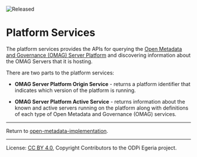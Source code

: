<!-- SPDX-License-Identifier: CC-BY-4.0 -->
<!-- Copyright Contributors to the ODPi Egeria project. -->

![Released](../../open-metadata-publication/website/images/egeria-content-status-released.png#pagewidth)

# Platform Services

The platform services provides the APIs for querying the
[Open Metadata and Governance (OMAG) Server Platform](../admin-services/docs/concepts/omag-server-platform.md)
and discovering information about the OMAG Servers that it is hosting.

There are two parts to the platform services:

* **OMAG Server Platform Origin Service** - returns a platform identifier that indicates which version of the
  platform is running.
  
* **OMAG Server Platform Active Service** - returns information about the known and active servers
  running on the platform along with definitions of each type of Open Metadata and Governance (OMAG)
  services.

----
Return to [open-metadata-implementation](..).

----
License: [CC BY 4.0](https://creativecommons.org/licenses/by/4.0/),
Copyright Contributors to the ODPi Egeria project.